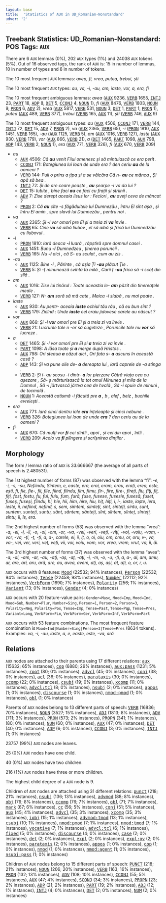 ```yaml
---
layout: base
title:  'Statistics of AUX in UD_Romanian-Nonstandard'
udver: '2'
---
```


## Treebank Statistics: UD_Romanian-Nonstandard: POS Tags: `AUX`

There are 6 `AUX` lemmas (0%), 202 `AUX` types (1%) and 24038 `AUX` tokens (5%).
Out of 16 observed tags, the rank of `AUX` is: 15 in number of lemmas, 10 in number of types and 8 in number of tokens.

The 10 most frequent `AUX` lemmas: <em>avea, fi, vrea, putea, trebui, ști</em>

The 10 most frequent `AUX` types:  <em>au, va, -i, -au, am, iaste, vor, a, era, fi</em>

The 10 most frequent ambiguous lemmas: <em>avea</em> (<tt><a href="ro_nonstandard-pos-AUX.html">AUX</a></tt> 9236, <tt><a href="ro_nonstandard-pos-VERB.html">VERB</a></tt> 1655, <tt><a href="ro_nonstandard-pos-INTJ.html">INTJ</a></tt> 23, <tt><a href="ro_nonstandard-pos-PART.html">PART</a></tt> 18, <tt><a href="ro_nonstandard-pos-ADP.html">ADP</a></tt> 8, <tt><a href="ro_nonstandard-pos-DET.html">DET</a></tt> 5, <tt><a href="ro_nonstandard-pos-CCONJ.html">CCONJ</a></tt> 4, <tt><a href="ro_nonstandard-pos-NOUN.html">NOUN</a></tt> 1), <em>fi</em> (<tt><a href="ro_nonstandard-pos-AUX.html">AUX</a></tt> 8476, <tt><a href="ro_nonstandard-pos-VERB.html">VERB</a></tt> 1803, <tt><a href="ro_nonstandard-pos-NOUN.html">NOUN</a></tt> 9, <tt><a href="ro_nonstandard-pos-PRON.html">PRON</a></tt> 6, <tt><a href="ro_nonstandard-pos-ADV.html">ADV</a></tt> 2), <em>vrea</em> (<tt><a href="ro_nonstandard-pos-AUX.html">AUX</a></tt> 5817, <tt><a href="ro_nonstandard-pos-VERB.html">VERB</a></tt> 531, <tt><a href="ro_nonstandard-pos-NOUN.html">NOUN</a></tt> 3, <tt><a href="ro_nonstandard-pos-DET.html">DET</a></tt> 1, <tt><a href="ro_nonstandard-pos-PART.html">PART</a></tt> 1, <tt><a href="ro_nonstandard-pos-PRON.html">PRON</a></tt> 1), <em>putea</em> (<tt><a href="ro_nonstandard-pos-AUX.html">AUX</a></tt> 489, <tt><a href="ro_nonstandard-pos-VERB.html">VERB</a></tt> 377), <em>trebui</em> (<tt><a href="ro_nonstandard-pos-VERB.html">VERB</a></tt> 165, <tt><a href="ro_nonstandard-pos-AUX.html">AUX</a></tt> 11), <em>ști</em> (<tt><a href="ro_nonstandard-pos-VERB.html">VERB</a></tt> 746, <tt><a href="ro_nonstandard-pos-AUX.html">AUX</a></tt> 9)

The 10 most frequent ambiguous types:  <em>au</em> (<tt><a href="ro_nonstandard-pos-AUX.html">AUX</a></tt> 4506, <tt><a href="ro_nonstandard-pos-CCONJ.html">CCONJ</a></tt> 171, <tt><a href="ro_nonstandard-pos-VERB.html">VERB</a></tt> 144, <tt><a href="ro_nonstandard-pos-INTJ.html">INTJ</a></tt> 72, <tt><a href="ro_nonstandard-pos-DET.html">DET</a></tt> 15, <tt><a href="ro_nonstandard-pos-ADV.html">ADV</a></tt> 7, <tt><a href="ro_nonstandard-pos-PRON.html">PRON</a></tt> 2), <em>va</em> (<tt><a href="ro_nonstandard-pos-AUX.html">AUX</a></tt> 2365, <tt><a href="ro_nonstandard-pos-VERB.html">VERB</a></tt> 65), <em>-i</em> (<tt><a href="ro_nonstandard-pos-PRON.html">PRON</a></tt> 1810, <tt><a href="ro_nonstandard-pos-AUX.html">AUX</a></tt> 1451, <tt><a href="ro_nonstandard-pos-VERB.html">VERB</a></tt> 165), <em>-au</em> (<tt><a href="ro_nonstandard-pos-AUX.html">AUX</a></tt> 1125, <tt><a href="ro_nonstandard-pos-VERB.html">VERB</a></tt> 5), <em>am</em> (<tt><a href="ro_nonstandard-pos-AUX.html">AUX</a></tt> 1016, <tt><a href="ro_nonstandard-pos-VERB.html">VERB</a></tt> 127), <em>iaste</em> (<tt><a href="ro_nonstandard-pos-AUX.html">AUX</a></tt> 930, <tt><a href="ro_nonstandard-pos-VERB.html">VERB</a></tt> 179), <em>vor</em> (<tt><a href="ro_nonstandard-pos-AUX.html">AUX</a></tt> 866, <tt><a href="ro_nonstandard-pos-VERB.html">VERB</a></tt> 21), <em>a</em> (<tt><a href="ro_nonstandard-pos-DET.html">DET</a></tt> 1465, <tt><a href="ro_nonstandard-pos-PART.html">PART</a></tt> 1098, <tt><a href="ro_nonstandard-pos-AUX.html">AUX</a></tt> 798, <tt><a href="ro_nonstandard-pos-ADP.html">ADP</a></tt> 143, <tt><a href="ro_nonstandard-pos-VERB.html">VERB</a></tt> 2, <tt><a href="ro_nonstandard-pos-NOUN.html">NOUN</a></tt> 1), <em>era</em> (<tt><a href="ro_nonstandard-pos-AUX.html">AUX</a></tt> 771, <tt><a href="ro_nonstandard-pos-VERB.html">VERB</a></tt> 326), <em>fi</em> (<tt><a href="ro_nonstandard-pos-AUX.html">AUX</a></tt> 670, <tt><a href="ro_nonstandard-pos-VERB.html">VERB</a></tt> 209)


* <em>au</em>
  * <tt><a href="ro_nonstandard-pos-AUX.html">AUX</a></tt> 4506: <em>Că <b>au</b> venit Fiiul omenesc și să mîntuiască ce еrа perit .</em>
  * <tt><a href="ro_nonstandard-pos-CCONJ.html">CCONJ</a></tt> 171: <em>Botegiunea lui Ioan de unde era ? den ceriu <b>au</b> de la oameni ?</em>
  * <tt><a href="ro_nonstandard-pos-VERB.html">VERB</a></tt> 144: <em>Puii o prins a țipa și a se văicăra Că n- <b>au</b> ce mânca , Şi apă să bea .</em>
  * <tt><a href="ro_nonstandard-pos-INTJ.html">INTJ</a></tt> 72: <em>Și de are ceare peaște , <b>au</b> șearpe -i va da lui ?</em>
  * <tt><a href="ro_nonstandard-pos-DET.html">DET</a></tt> 15: <em>Iubite , bine faci <b>au</b> ce faci cu frații și striinii .</em>
  * <tt><a href="ro_nonstandard-pos-ADV.html">ADV</a></tt> 7: <em>Zise derept aceaia Iisus lor : Feciori , <b>au</b> aveți ceva de mâncat ?</em>
  * <tt><a href="ro_nonstandard-pos-PRON.html">PRON</a></tt> 2: <em>Că <b>au</b> cîte -s făgăduitele lui Dumnezău , întru El sînt așa , și întru El amin , spre slavă lui Dumnezău , pentru noi .</em>
* <em>va</em>
  * <tt><a href="ro_nonstandard-pos-AUX.html">AUX</a></tt> 2365: <em>Şi -l vor omorî pre El și a treia zi <b>va</b> învie .</em>
  * <tt><a href="ro_nonstandard-pos-VERB.html">VERB</a></tt> 65: <em>Cine <b>va</b> să aibă liubov , el să aibă și frică lui Dumnedzău cu liubovul .</em>
* <em>-i</em>
  * <tt><a href="ro_nonstandard-pos-PRON.html">PRON</a></tt> 1810: <em>Iară deaca <b>-i</b> luară , răpștiră spre domnul casei .</em>
  * <tt><a href="ro_nonstandard-pos-AUX.html">AUX</a></tt> 1451: <em>Bunu <b>-i</b> Dumnedzeu , ținerea poruncii .</em>
  * <tt><a href="ro_nonstandard-pos-VERB.html">VERB</a></tt> 165: <em>Nu <b>-i</b> aici , că S- au sculat , cum au zis .</em>
* <em>-au</em>
  * <tt><a href="ro_nonstandard-pos-AUX.html">AUX</a></tt> 1125: <em>Bine -i , Părinte , că așia Ți <b>-au</b> plăcut Ție .</em>
  * <tt><a href="ro_nonstandard-pos-VERB.html">VERB</a></tt> 5: <em>Și -ț minunează svînta ta milă , Carii ț <b>-au</b> frica să -i scoț din sîlă .</em>
* <em>am</em>
  * <tt><a href="ro_nonstandard-pos-AUX.html">AUX</a></tt> 1016: <em>Zise lui tînărul : Toate aceastia le- <b>am</b> păzit din tinereațele meale .</em>
  * <tt><a href="ro_nonstandard-pos-VERB.html">VERB</a></tt> 127: <em>N- <b>am</b> soră să mă cate , Maica -i slabă , nu mai poate .</em>
* <em>iaste</em>
  * <tt><a href="ro_nonstandard-pos-AUX.html">AUX</a></tt> 930: <em>Au pentr- aceaia <b>iaste</b> ochiul tău rău , că eu bun sînt ?</em>
  * <tt><a href="ro_nonstandard-pos-VERB.html">VERB</a></tt> 179: <em>Zicînd : Unde <b>iaste</b> cel craiu jidovesc carele au născut ?</em>
* <em>vor</em>
  * <tt><a href="ro_nonstandard-pos-AUX.html">AUX</a></tt> 866: <em>Şi -l <b>vor</b> omorî pre El și a treia zi va învie .</em>
  * <tt><a href="ro_nonstandard-pos-VERB.html">VERB</a></tt> 21: <em>Lucrurile tale n -or să cugeteze , Poruncile tale nu <b>vor</b> să lucreze .</em>
* <em>a</em>
  * <tt><a href="ro_nonstandard-pos-DET.html">DET</a></tt> 1465: <em>Şi -l vor omorî pre El și <b>a</b> treia zi va învie .</em>
  * <tt><a href="ro_nonstandard-pos-PART.html">PART</a></tt> 1098: <em>A lăsa toate și <b>a</b> merge după Hristos .</em>
  * <tt><a href="ro_nonstandard-pos-AUX.html">AUX</a></tt> 798: <em>Ori steaua <b>a</b> căzut aici , Ori fata s- <b>a</b> ascuns în această casă ?</em>
  * <tt><a href="ro_nonstandard-pos-ADP.html">ADP</a></tt> 143: <em>Și va pune oile de- <b>a</b> dereapta lui , iară caprele de -a stînga .</em>
  * <tt><a href="ro_nonstandard-pos-VERB.html">VERB</a></tt> 2: <em>Și i- au scosu -i dintr- <b>a</b> lor pierzare Cătră viața cea cu așezare , Să- ș mărturisască la tot omul Minunea și mila de la Domnul , Să -i jărtvască jărtva cea de hvală , Să -i spuie de minuni , de tocmală .</em>
  * <tt><a href="ro_nonstandard-pos-NOUN.html">NOUN</a></tt> 1: <em>Această catismă -i făcută pre <b>a</b> , b , alef , beiz , buchile evreiești .</em>
* <em>era</em>
  * <tt><a href="ro_nonstandard-pos-AUX.html">AUX</a></tt> 771: <em>Iară cinci dentru iale <b>era</b> înțeleapte și cinci nebune .</em>
  * <tt><a href="ro_nonstandard-pos-VERB.html">VERB</a></tt> 326: <em>Botegiunea lui Ioan de unde <b>era</b> ? den ceriu au de la oameni ?</em>
* <em>fi</em>
  * <tt><a href="ro_nonstandard-pos-AUX.html">AUX</a></tt> 670: <em>Că mulți vor <b>fi</b> cei dintîi , apoi , și cei din apoi , întîi .</em>
  * <tt><a href="ro_nonstandard-pos-VERB.html">VERB</a></tt> 209: <em>Acolo va <b>fi</b> plîngere și scrîșnirea dinților .</em>

## Morphology

The form / lemma ratio of `AUX` is 33.666667 (the average of all parts of speech is 2.480531).

The 1st highest number of forms (87) was observed with the lemma “fi”: <em>-e, -i, -s, -su, Nefiindu, Sintem, e, easte, era, erai, eram, erau, erați, erea, este, ești, fi, fie, fie-, fii, fiie, fiind, fiindu, fim, fimu, fir-, fire, fire-, fireți, fiu, fiţi, fiț, fiți, fost, fostu, fu, fui, fuiu, fum, fură, fuse, fusese, fusesie, fusesă, fuset, fuseș, fuseși, fîindu, hi, hie, hii, him, hire, hiu, hiț, hiți, i, i-, iaste, iaște, iera, ieste, ii, nefiind, nefind, s, sem, simtem, simteți, sint, sinteți, sintu, sunt, suntem, sunteți, suntu, sânt, sântem, sânteți, sînt, sîntem, sînteț, sînteți, sîntu, îi, îs, еrа</em>.

The 2nd highest number of forms (53) was observed with the lemma “vrea”: <em>-a, -ei, -i, -ii, -o, -oi, -om, -or, -va, -vei, -veri, -veți, -viți, -voi, -voiu, -vom, -vor, -vа, -ţi, -ț, -ți, a, a-, carele, ei, ii, iț, o, oi, oiu, om, omu, or, oru, v-, va, va-, vei, ver, veri, veț, veți, vii, voi, voiu, vom, vor, vrea, vrem, vrut, vа, îi, ăi</em>.

The 3rd highest number of forms (37) was observed with the lemma “avea”: <em>-a, -ai, -am, -ar, -au, -aţi, -aș, -aț, -ați, -i, -m, -o, -u, -ți, a, a-, ai, am, amu, ar, are, ari, aru, ară, arе, au, avea, avem, aţi, aș, ași, aț, ați, o, or, r, u</em>.

`AUX` occurs with 8 features: <tt><a href="ro_nonstandard-feat-Mood.html">Mood</a></tt> (22532; 94% instances), <tt><a href="ro_nonstandard-feat-Person.html">Person</a></tt> (22532; 94% instances), <tt><a href="ro_nonstandard-feat-Tense.html">Tense</a></tt> (22458; 93% instances), <tt><a href="ro_nonstandard-feat-Number.html">Number</a></tt> (22112; 92% instances), <tt><a href="ro_nonstandard-feat-VerbForm.html">VerbForm</a></tt> (1690; 7% instances), <tt><a href="ro_nonstandard-feat-Polarity.html">Polarity</a></tt> (256; 1% instances), <tt><a href="ro_nonstandard-feat-Variant.html">Variant</a></tt> (13; 0% instances), <tt><a href="ro_nonstandard-feat-Gender.html">Gender</a></tt> (4; 0% instances)

`AUX` occurs with 20 feature-value pairs: `Gender=Masc`, `Mood=Imp`, `Mood=Ind`, `Mood=Sub`, `Number=Plur`, `Number=Sing`, `Person=1`, `Person=2`, `Person=3`, `Polarity=Neg`, `Polarity=Pos`, `Tense=Imp`, `Tense=Past`, `Tense=Pqp`, `Tense=Pres`, `Variant=Long`, `VerbForm=Fin`, `VerbForm=Ger`, `VerbForm=Inf`, `VerbForm=Part`

`AUX` occurs with 53 feature combinations.
The most frequent feature combination is `Mood=Ind|Number=Sing|Person=3|Tense=Pres` (8634 tokens).
Examples: <em>va, -i, -au, iaste, a, e, easte, este, -va, ară</em>


## Relations

`AUX` nodes are attached to their parents using 17 different relations: <tt><a href="ro_nonstandard-dep-aux.html">aux</a></tt> (15632; 65% instances), <tt><a href="ro_nonstandard-dep-cop.html">cop</a></tt> (6880; 29% instances), <tt><a href="ro_nonstandard-dep-aux-pass.html">aux:pass</a></tt> (1231; 5% instances), <tt><a href="ro_nonstandard-dep-root.html">root</a></tt> (80; 0% instances), <tt><a href="ro_nonstandard-dep-advcl.html">advcl</a></tt> (45; 0% instances), <tt><a href="ro_nonstandard-dep-conj.html">conj</a></tt> (38; 0% instances), <tt><a href="ro_nonstandard-dep-acl.html">acl</a></tt> (36; 0% instances), <tt><a href="ro_nonstandard-dep-parataxis.html">parataxis</a></tt> (30; 0% instances), <tt><a href="ro_nonstandard-dep-ccomp.html">ccomp</a></tt> (22; 0% instances), <tt><a href="ro_nonstandard-dep-csubj.html">csubj</a></tt> (19; 0% instances), <tt><a href="ro_nonstandard-dep-xcomp.html">xcomp</a></tt> (11; 0% instances), <tt><a href="ro_nonstandard-dep-advcl-tcl.html">advcl:tcl</a></tt> (8; 0% instances), <tt><a href="ro_nonstandard-dep-nsubj.html">nsubj</a></tt> (2; 0% instances), <tt><a href="ro_nonstandard-dep-appos.html">appos</a></tt> (1; 0% instances), <tt><a href="ro_nonstandard-dep-discourse.html">discourse</a></tt> (1; 0% instances), <tt><a href="ro_nonstandard-dep-nmod-pmod.html">nmod:pmod</a></tt> (1; 0% instances), <tt><a href="ro_nonstandard-dep-obl.html">obl</a></tt> (1; 0% instances)

Parents of `AUX` nodes belong to 13 different parts of speech: <tt><a href="ro_nonstandard-pos-VERB.html">VERB</a></tt> (16836; 70% instances), <tt><a href="ro_nonstandard-pos-NOUN.html">NOUN</a></tt> (3527; 15% instances), <tt><a href="ro_nonstandard-pos-ADJ.html">ADJ</a></tt> (1813; 8% instances), <tt><a href="ro_nonstandard-pos-ADV.html">ADV</a></tt> (711; 3% instances), <tt><a href="ro_nonstandard-pos-PRON.html">PRON</a></tt> (573; 2% instances), <tt><a href="ro_nonstandard-pos-PROPN.html">PROPN</a></tt> (341; 1% instances),  (80; 0% instances), <tt><a href="ro_nonstandard-pos-NUM.html">NUM</a></tt> (60; 0% instances), <tt><a href="ro_nonstandard-pos-AUX.html">AUX</a></tt> (47; 0% instances), <tt><a href="ro_nonstandard-pos-DET.html">DET</a></tt> (40; 0% instances), <tt><a href="ro_nonstandard-pos-ADP.html">ADP</a></tt> (6; 0% instances), <tt><a href="ro_nonstandard-pos-CCONJ.html">CCONJ</a></tt> (3; 0% instances), <tt><a href="ro_nonstandard-pos-INTJ.html">INTJ</a></tt> (1; 0% instances)

23757 (99%) `AUX` nodes are leaves.

25 (0%) `AUX` nodes have one child.

40 (0%) `AUX` nodes have two children.

216 (1%) `AUX` nodes have three or more children.

The highest child degree of a `AUX` node is 9.

Children of `AUX` nodes are attached using 31 different relations: <tt><a href="ro_nonstandard-dep-punct.html">punct</a></tt> (218; 21% instances), <tt><a href="ro_nonstandard-dep-nsubj.html">nsubj</a></tt> (136; 13% instances), <tt><a href="ro_nonstandard-dep-advmod.html">advmod</a></tt> (88; 8% instances), <tt><a href="ro_nonstandard-dep-obj.html">obj</a></tt> (79; 8% instances), <tt><a href="ro_nonstandard-dep-ccomp.html">ccomp</a></tt> (76; 7% instances), <tt><a href="ro_nonstandard-dep-obl.html">obl</a></tt> (71; 7% instances), <tt><a href="ro_nonstandard-dep-mark.html">mark</a></tt> (67; 6% instances), <tt><a href="ro_nonstandard-dep-cc.html">cc</a></tt> (56; 5% instances), <tt><a href="ro_nonstandard-dep-conj.html">conj</a></tt> (51; 5% instances), <tt><a href="ro_nonstandard-dep-aux.html">aux</a></tt> (45; 4% instances), <tt><a href="ro_nonstandard-dep-advcl.html">advcl</a></tt> (35; 3% instances), <tt><a href="ro_nonstandard-dep-xcomp.html">xcomp</a></tt> (35; 3% instances), <tt><a href="ro_nonstandard-dep-iobj.html">iobj</a></tt> (15; 1% instances), <tt><a href="ro_nonstandard-dep-advmod-tmod.html">advmod:tmod</a></tt> (13; 1% instances), <tt><a href="ro_nonstandard-dep-csubj.html">csubj</a></tt> (10; 1% instances), <tt><a href="ro_nonstandard-dep-nmod-pmod.html">nmod:pmod</a></tt> (7; 1% instances), <tt><a href="ro_nonstandard-dep-nmod-tmod.html">nmod:tmod</a></tt> (7; 1% instances), <tt><a href="ro_nonstandard-dep-vocative.html">vocative</a></tt> (7; 1% instances), <tt><a href="ro_nonstandard-dep-advcl-tcl.html">advcl:tcl</a></tt> (6; 1% instances), <tt><a href="ro_nonstandard-dep-fixed.html">fixed</a></tt> (5; 0% instances), <tt><a href="ro_nonstandard-dep-discourse.html">discourse</a></tt> (4; 0% instances), <tt><a href="ro_nonstandard-dep-case.html">case</a></tt> (2; 0% instances), <tt><a href="ro_nonstandard-dep-det.html">det</a></tt> (2; 0% instances), <tt><a href="ro_nonstandard-dep-expl.html">expl</a></tt> (2; 0% instances), <tt><a href="ro_nonstandard-dep-expl-pv.html">expl:pv</a></tt> (2; 0% instances), <tt><a href="ro_nonstandard-dep-parataxis.html">parataxis</a></tt> (2; 0% instances), <tt><a href="ro_nonstandard-dep-appos.html">appos</a></tt> (1; 0% instances), <tt><a href="ro_nonstandard-dep-cop.html">cop</a></tt> (1; 0% instances), <tt><a href="ro_nonstandard-dep-nmod.html">nmod</a></tt> (1; 0% instances), <tt><a href="ro_nonstandard-dep-nmod-agent.html">nmod:agent</a></tt> (1; 0% instances), <tt><a href="ro_nonstandard-dep-nsubj-pass.html">nsubj:pass</a></tt> (1; 0% instances)

Children of `AUX` nodes belong to 15 different parts of speech: <tt><a href="ro_nonstandard-pos-PUNCT.html">PUNCT</a></tt> (218; 21% instances), <tt><a href="ro_nonstandard-pos-NOUN.html">NOUN</a></tt> (206; 20% instances), <tt><a href="ro_nonstandard-pos-VERB.html">VERB</a></tt> (163; 16% instances), <tt><a href="ro_nonstandard-pos-PRON.html">PRON</a></tt> (132; 13% instances), <tt><a href="ro_nonstandard-pos-ADV.html">ADV</a></tt> (108; 10% instances), <tt><a href="ro_nonstandard-pos-CCONJ.html">CCONJ</a></tt> (55; 5% instances), <tt><a href="ro_nonstandard-pos-AUX.html">AUX</a></tt> (47; 4% instances), <tt><a href="ro_nonstandard-pos-SCONJ.html">SCONJ</a></tt> (34; 3% instances), <tt><a href="ro_nonstandard-pos-PROPN.html">PROPN</a></tt> (23; 2% instances), <tt><a href="ro_nonstandard-pos-ADP.html">ADP</a></tt> (21; 2% instances), <tt><a href="ro_nonstandard-pos-PART.html">PART</a></tt> (19; 2% instances), <tt><a href="ro_nonstandard-pos-ADJ.html">ADJ</a></tt> (12; 1% instances), <tt><a href="ro_nonstandard-pos-INTJ.html">INTJ</a></tt> (4; 0% instances), <tt><a href="ro_nonstandard-pos-DET.html">DET</a></tt> (2; 0% instances), <tt><a href="ro_nonstandard-pos-NUM.html">NUM</a></tt> (2; 0% instances)

